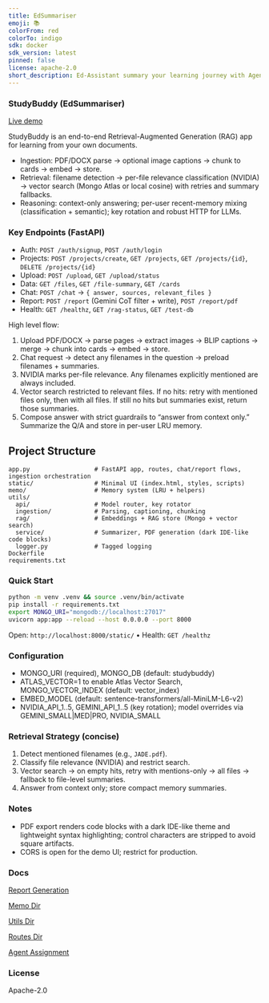 ```yaml
---
title: EdSummariser
emoji: 📚 
colorFrom: red
colorTo: indigo
sdk: docker
sdk_version: latest
pinned: false
license: apache-2.0
short_description: Ed-Assistant summary your learning journey with Agentic RAG
---
```


### StudyBuddy (EdSummariser)
[Live demo](https://binkhoale1812-edsummariser.hf.space)

StudyBuddy is an end-to-end Retrieval-Augmented Generation (RAG) app for learning from your own documents. 

- Ingestion: PDF/DOCX parse → optional image captions → chunk to cards → embed → store.
- Retrieval: filename detection → per-file relevance classification (NVIDIA) → vector search (Mongo Atlas or local cosine) with retries and summary fallbacks.
- Reasoning: context-only answering; per-user recent-memory mixing (classification + semantic); key rotation and robust HTTP for LLMs.

### Key Endpoints (FastAPI)

- Auth: `POST /auth/signup`, `POST /auth/login`
- Projects: `POST /projects/create`, `GET /projects`, `GET /projects/{id}`, `DELETE /projects/{id}`
- Upload: `POST /upload`, `GET /upload/status`
- Data: `GET /files`, `GET /file-summary`, `GET /cards`
- Chat: `POST /chat` → `{ answer, sources, relevant_files }`
- Report: `POST /report` (Gemini CoT filter + write), `POST /report/pdf`
- Health: `GET /healthz`, `GET /rag-status`, `GET /test-db`

High level flow:
1) Upload PDF/DOCX → parse pages → extract images → BLIP captions → merge → chunk into cards → embed → store.
2) Chat request → detect any filenames in the question → preload filenames + summaries.
3) NVIDIA marks per-file relevance. Any filenames explicitly mentioned are always included.
4) Vector search restricted to relevant files. If no hits: retry with mentioned files only, then with all files. If still no hits but summaries exist, return those summaries.
5) Compose answer with strict guardrails to “answer from context only.” Summarize the Q/A and store in per-user LRU memory.

## Project Structure

```text
app.py                  # FastAPI app, routes, chat/report flows, ingestion orchestration
static/                 # Minimal UI (index.html, styles, scripts)
memo/                   # Memory system (LRU + helpers)
utils/
  api/                  # Model router, key rotator
  ingestion/            # Parsing, captioning, chunking
  rag/                  # Embeddings + RAG store (Mongo + vector search)
  service/              # Summarizer, PDF generation (dark IDE-like code blocks)
  logger.py             # Tagged logging
Dockerfile
requirements.txt
```

### Quick Start

```bash
python -m venv .venv && source .venv/bin/activate
pip install -r requirements.txt
export MONGO_URI="mongodb://localhost:27017"
uvicorn app:app --reload --host 0.0.0.0 --port 8000
```

Open: `http://localhost:8000/static/`  •  Health: `GET /healthz`

### Configuration

- MONGO_URI (required), MONGO_DB (default: studybuddy)
- ATLAS_VECTOR=1 to enable Atlas Vector Search, MONGO_VECTOR_INDEX (default: vector_index)
- EMBED_MODEL (default: sentence-transformers/all-MiniLM-L6-v2)
- NVIDIA_API_1..5, GEMINI_API_1..5 (key rotation); model overrides via GEMINI_SMALL|MED|PRO, NVIDIA_SMALL

### Retrieval Strategy (concise)

1) Detect mentioned filenames (e.g., `JADE.pdf`).
2) Classify file relevance (NVIDIA) and restrict search.
3) Vector search → on empty hits, retry with mentions-only → all files → fallback to file-level summaries.
4) Answer from context only; store compact memory summaries.

### Notes

- PDF export renders code blocks with a dark IDE-like theme and lightweight syntax highlighting; control characters are stripped to avoid square artifacts.
- CORS is open for the demo UI; restrict for production.

### Docs

[Report Generation](https://huggingface.co/spaces/BinKhoaLe1812/EdSummariser/blob/main/report.pdf)

[Memo Dir](https://huggingface.co/spaces/BinKhoaLe1812/EdSummariser/blob/main/memo/README.md)

[Utils Dir](https://huggingface.co/spaces/BinKhoaLe1812/EdSummariser/blob/main/utils/README.md)

[Routes Dir](https://huggingface.co/spaces/BinKhoaLe1812/EdSummariser/blob/main/routes/README.md)

[Agent Assignment](https://huggingface.co/spaces/BinKhoaLe1812/EdSummariser/blob/main/AGENT_ASNM.md)

### License

Apache-2.0